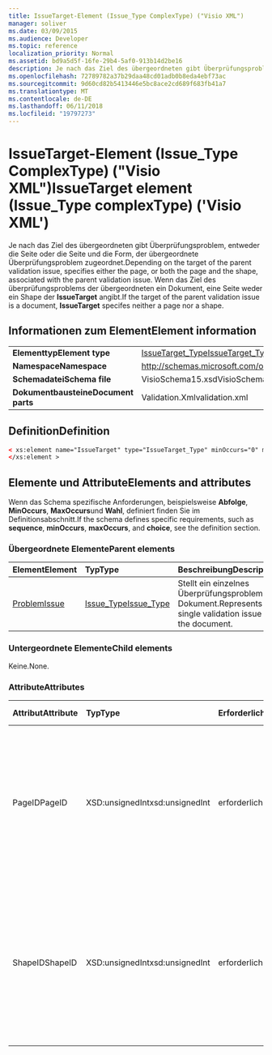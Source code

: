 ```yaml
---
title: IssueTarget-Element (Issue_Type ComplexType) ("Visio XML")
manager: soliver
ms.date: 03/09/2015
ms.audience: Developer
ms.topic: reference
localization_priority: Normal
ms.assetid: bd9a5d5f-16fe-29b4-5af0-913b14d2be16
description: Je nach das Ziel des übergeordneten gibt Überprüfungsproblem, entweder die Seite oder die Seite und die Form, der übergeordnete Überprüfungsproblem zugeordnet. Wenn das Ziel des überprüfungsproblems der übergeordneten ein Dokument, eine Seite weder ein Shape der IssueTarget angibt.
ms.openlocfilehash: 72789782a37b29daa48cd01adb0b8eda4ebf73ac
ms.sourcegitcommit: 9d60cd82b5413446e5bc8ace2cd689f683fb41a7
ms.translationtype: MT
ms.contentlocale: de-DE
ms.lasthandoff: 06/11/2018
ms.locfileid: "19797273"
---
```

# <a name="issuetarget-element-issuetype-complextype-visio-xml"></a><span data-ttu-id="e012e-104">IssueTarget-Element (Issue_Type ComplexType) ("Visio XML")</span><span class="sxs-lookup"><span data-stu-id="e012e-104">IssueTarget element (Issue_Type complexType) ('Visio XML')</span></span>

<span data-ttu-id="e012e-105">Je nach das Ziel des übergeordneten gibt Überprüfungsproblem, entweder die Seite oder die Seite und die Form, der übergeordnete Überprüfungsproblem zugeordnet.</span><span class="sxs-lookup"><span data-stu-id="e012e-105">Depending on the target of the parent validation issue, specifies either the page, or both the page and the shape, associated with the parent validation issue.</span></span> <span data-ttu-id="e012e-106">Wenn das Ziel des überprüfungsproblems der übergeordneten ein Dokument, eine Seite weder ein Shape der **IssueTarget** angibt.</span><span class="sxs-lookup"><span data-stu-id="e012e-106">If the target of the parent validation issue is a document, **IssueTarget** specifes neither a page nor a shape.</span></span> 
  
## <a name="element-information"></a><span data-ttu-id="e012e-107">Informationen zum Element</span><span class="sxs-lookup"><span data-stu-id="e012e-107">Element information</span></span>

|||
|:-----|:-----|
|<span data-ttu-id="e012e-108">**Elementtyp**</span><span class="sxs-lookup"><span data-stu-id="e012e-108">**Element type**</span></span> <br/> |[<span data-ttu-id="e012e-109">IssueTarget_Type</span><span class="sxs-lookup"><span data-stu-id="e012e-109">IssueTarget_Type</span></span>](issuetarget_type-complextypevisio-xml.md) <br/> |
|<span data-ttu-id="e012e-110">**Namespace**</span><span class="sxs-lookup"><span data-stu-id="e012e-110">**Namespace**</span></span> <br/> |http://schemas.microsoft.com/office/visio/2012/main  <br/> |
|<span data-ttu-id="e012e-111">**Schemadatei**</span><span class="sxs-lookup"><span data-stu-id="e012e-111">**Schema file**</span></span> <br/> |<span data-ttu-id="e012e-112">VisioSchema15.xsd</span><span class="sxs-lookup"><span data-stu-id="e012e-112">VisioSchema15.xsd</span></span>  <br/> |
|<span data-ttu-id="e012e-113">**Dokumentbausteine**</span><span class="sxs-lookup"><span data-stu-id="e012e-113">**Document parts**</span></span> <br/> |<span data-ttu-id="e012e-114">Validation.Xml</span><span class="sxs-lookup"><span data-stu-id="e012e-114">validation.xml</span></span>  <br/> |
   
## <a name="definition"></a><span data-ttu-id="e012e-115">Definition</span><span class="sxs-lookup"><span data-stu-id="e012e-115">Definition</span></span>

```XML
< xs:element name="IssueTarget" type="IssueTarget_Type" minOccurs="0" maxOccurs="1" >
</xs:element >
```

## <a name="elements-and-attributes"></a><span data-ttu-id="e012e-116">Elemente und Attribute</span><span class="sxs-lookup"><span data-stu-id="e012e-116">Elements and attributes</span></span>

<span data-ttu-id="e012e-117">Wenn das Schema spezifische Anforderungen, beispielsweise **Abfolge**, **MinOccurs**, **MaxOccurs**und **Wahl**, definiert finden Sie im Definitionsabschnitt.</span><span class="sxs-lookup"><span data-stu-id="e012e-117">If the schema defines specific requirements, such as **sequence**, **minOccurs**, **maxOccurs**, and **choice**, see the definition section.</span></span> 
  
### <a name="parent-elements"></a><span data-ttu-id="e012e-118">Übergeordnete Elemente</span><span class="sxs-lookup"><span data-stu-id="e012e-118">Parent elements</span></span>

|<span data-ttu-id="e012e-119">**Element**</span><span class="sxs-lookup"><span data-stu-id="e012e-119">**Element**</span></span>|<span data-ttu-id="e012e-120">**Typ**</span><span class="sxs-lookup"><span data-stu-id="e012e-120">**Type**</span></span>|<span data-ttu-id="e012e-121">**Beschreibung**</span><span class="sxs-lookup"><span data-stu-id="e012e-121">**Description**</span></span>|
|:-----|:-----|:-----|
|[<span data-ttu-id="e012e-122">Problem</span><span class="sxs-lookup"><span data-stu-id="e012e-122">Issue</span></span>](issue-element-issues_type-complextypevisio-xml.md) <br/> |[<span data-ttu-id="e012e-123">Issue_Type</span><span class="sxs-lookup"><span data-stu-id="e012e-123">Issue_Type</span></span>](issue_type-complextypevisio-xml.md) <br/> |<span data-ttu-id="e012e-124">Stellt ein einzelnes Überprüfungsproblem im Dokument.</span><span class="sxs-lookup"><span data-stu-id="e012e-124">Represents a single validation issue in the document.</span></span>  <br/> |
   
### <a name="child-elements"></a><span data-ttu-id="e012e-125">Untergeordnete Elemente</span><span class="sxs-lookup"><span data-stu-id="e012e-125">Child elements</span></span>

<span data-ttu-id="e012e-126">Keine.</span><span class="sxs-lookup"><span data-stu-id="e012e-126">None.</span></span>
  
### <a name="attributes"></a><span data-ttu-id="e012e-127">Attribute</span><span class="sxs-lookup"><span data-stu-id="e012e-127">Attributes</span></span>

|<span data-ttu-id="e012e-128">**Attribut**</span><span class="sxs-lookup"><span data-stu-id="e012e-128">**Attribute**</span></span>|<span data-ttu-id="e012e-129">**Typ**</span><span class="sxs-lookup"><span data-stu-id="e012e-129">**Type**</span></span>|<span data-ttu-id="e012e-130">**Erforderlich**</span><span class="sxs-lookup"><span data-stu-id="e012e-130">**Required**</span></span>|<span data-ttu-id="e012e-131">**Beschreibung**</span><span class="sxs-lookup"><span data-stu-id="e012e-131">**Description**</span></span>|<span data-ttu-id="e012e-132">**Mögliche Werte**</span><span class="sxs-lookup"><span data-stu-id="e012e-132">**Possible values**</span></span>|
|:-----|:-----|:-----|:-----|:-----|
|<span data-ttu-id="e012e-133">PageID</span><span class="sxs-lookup"><span data-stu-id="e012e-133">PageID</span></span>  <br/> |<span data-ttu-id="e012e-134">XSD:unsignedInt</span><span class="sxs-lookup"><span data-stu-id="e012e-134">xsd:unsignedInt</span></span>  <br/> |<span data-ttu-id="e012e-135">erforderlich</span><span class="sxs-lookup"><span data-stu-id="e012e-135">required</span></span>  <br/> |<span data-ttu-id="e012e-136">Gibt den eindeutigen Bezeichner der Seite, die der übergeordneten Überprüfungsproblem zugeordnet ist.</span><span class="sxs-lookup"><span data-stu-id="e012e-136">Specifies the unique identifier of the page that is associated with the parent validation issue.</span></span> <span data-ttu-id="e012e-137">Wenn das Ziel des Dokuments ist, kann der PageID Wert 0xFFFFFFFF sein.</span><span class="sxs-lookup"><span data-stu-id="e012e-137">If the target is the document, the PageID value can be 0xFFFFFFFF.</span></span>  <br/> |<span data-ttu-id="e012e-138">Werte des Typs Xsd:unsignedInt.</span><span class="sxs-lookup"><span data-stu-id="e012e-138">Values of the xsd:unsignedInt type.</span></span>  <br/> |
|<span data-ttu-id="e012e-139">ShapeID</span><span class="sxs-lookup"><span data-stu-id="e012e-139">ShapeID</span></span>  <br/> |<span data-ttu-id="e012e-140">XSD:unsignedInt</span><span class="sxs-lookup"><span data-stu-id="e012e-140">xsd:unsignedInt</span></span>  <br/> |<span data-ttu-id="e012e-141">erforderlich</span><span class="sxs-lookup"><span data-stu-id="e012e-141">required</span></span>  <br/> |<span data-ttu-id="e012e-142">Gibt den eindeutigen Bezeichner der Form, die den übergeordneten Überprüfungsproblem zugeordnet ist.</span><span class="sxs-lookup"><span data-stu-id="e012e-142">Specifies the unique identifier of the shape that is associated with the parent validation issue.</span></span> <span data-ttu-id="e012e-143">Wenn das Ziel des Dokuments oder einer Seite ist, kann der ShapeID Wert 0xFFFFFFFF sein.</span><span class="sxs-lookup"><span data-stu-id="e012e-143">If the target is the document or a page, the ShapeID value can be 0xFFFFFFFF.</span></span>  <br/> |<span data-ttu-id="e012e-144">Werte des Typs Xsd:unsignedInt.</span><span class="sxs-lookup"><span data-stu-id="e012e-144">Values of the xsd:unsignedInt type.</span></span>  <br/> |
   

